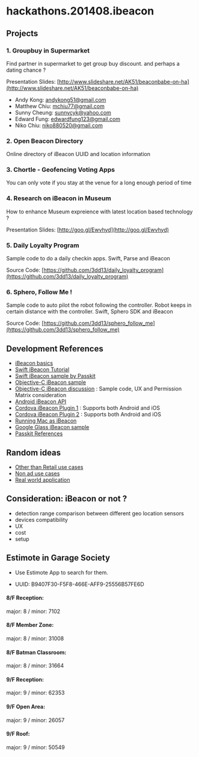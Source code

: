 hackathons.201408.ibeacon
=========================

## Projects


### 1. Groupbuy in Supermarket

Find partner in supermarket to get group buy discount. and perhaps a dating chance ?

Presentation Slides: [http://www.slideshare.net/AK51/beaconbabe-on-ha](http://www.slideshare.net/AK51/beaconbabe-on-ha)

* Andy Kong: andykong51@gmail.com
* Matthew Chiu: mchiu77@gmail.com
* Sunny Cheung: sunnycyk@yahoo.com
* Edward Fung: edwardfung123@gmail.com
* Niko Chiu: niko880520@gmail.com

### 2. Open Beacon Directory

Online directory of iBeacon UUID and location information


### 3. Chortle - Geofencing Voting Apps

You can only vote if you stay at the venue for a long enough period of time


### 4. Research on iBeacon in Museum

How to enhance Museum expreience with latest location based technology ?

Presentation Slides: [http://goo.gl/Ewvhyd](http://goo.gl/Ewvhyd)


### 5. Daily Loyalty Program

Sample code to do a daily checkin apps. Swift, Parse and iBeacon

Source Code: [https://github.com/3dd13/daily_loyalty_program](https://github.com/3dd13/daily_loyalty_program)


### 6. Sphero, Follow Me !

Sample code to auto pilot the robot following the controller. Robot keeps in certain distance with the controller. Swift, Sphero SDK and iBeacon

Source Code: [https://github.com/3dd13/sphero_follow_me](https://github.com/3dd13/sphero_follow_me)


## Development References

* [iBeacon basics](http://www.slideshare.net/mobile/1request/ibeacon-workshop-by-request)
* [Swift iBeacon Tutorial](http://ibeaconmodules.us/blogs/news/14702963-tutorial-swift-based-ibeacon-app-development-with-corelocation-on-apple-ios-7-8)
* [Swift iBeacon sample by Passkit](https://github.com/gemtot?tab=activity)
* [Objective-C iBeacon sample](http://www.raywenderlich.com/66584/ios7-ibeacons-tutorial)
* [Objective-C iBeacon discussion](http://thenewstack.io/building-an-ibeacon-app/) : Sample code, UX and Permission Matrix consideration
* [Android iBeacon API](https://github.com/AltBeacon/android-beacon-library)
* [Cordova iBeacon Plugin 1](https://github.com/attendease/iBeaconsPlugin) : Supports both Android and iOS
* [Cordova iBeacon Plugin 2](https://github.com/petermetz/cordova-plugin-ibeacon) : Supports both Android and iOS
* [Running Mac as iBeacon](https://github.com/mttrb/BeaconOSX)
* [Google Glass iBeacon sample](http://blog.xamarin.com/ibeacons-and-google-glass/)
* [Passkit References](https://passkit.com/ibeacon-devices/)


## Random ideas

* [Other than Retail use cases](http://www.citeworld.com/article/2114878/mobile-byod/ibeacon-transform-more-than-retail.html)
* [Non ad use cases](http://blog.narrato.co/post/61515806316/beacons)
* [Real world application](http://www.vektordigital.com/2014/01/05/real-world-ibeacon-applications/)


## Consideration: iBeacon or not ?

* detection range comparison between different geo location sensors
* devices compatibility
* UX
* cost
* setup


## Estimote in Garage Society

* Use Estimote App to search for them.

- UUID: B9407F30-F5F8-466E-AFF9-25556B57FE6D

#### 8/F Reception:
major: 8 / minor: 7102

#### 8/F Member Zone:
major: 8 / minor: 31008

#### 8/F Batman Classroom:
major: 8 / minor: 31664

#### 9/F Reception:
major: 9 / minor: 62353

#### 9/F Open Area:
major: 9 / minor: 26057

#### 9/F Roof:
major: 9 / minor: 50549
